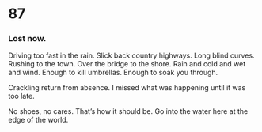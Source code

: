 # 87

### Lost now.

Driving too fast in the rain. Slick back country highways. Long blind curves. Rushing to the town. Over the bridge to the shore. Rain and cold and wet and wind. Enough to kill umbrellas. Enough to soak you through.

Crackling return from absence. I missed what was happening until it was too late. 

No shoes, no cares. That’s how it should be. Go into the water here at the edge of the world. 